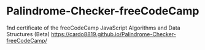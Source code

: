 # Palindrome-Checker-freeCodeCamp
1nd certificate of the freeCodeCamp JavaScript Algorithms and Data Structures (Beta)
https://cardo8819.github.io/Palindrome-Checker-freeCodeCamp/
